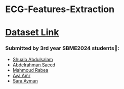 # ECG-Features-Extraction

# [Dataset Link](https://physionet.org/content/apnea-ecg/1.0.0/)

<div id='team'>
  
### Submitted by 3rd year SBME2024 students💉:
* [Shuaib Abdulsalam](https://github.com/ShuaibSaleh)
* [Abdelrahman Saeed](https://github.com/Abdelrahman-Yousef) 
* [Mahmoud Rabea](https://github.com/MahmoudRabea13)
* [Aya Amr](https://github.com/ayaamrr) 
* [Sara Ayman](https://github.com/SaraElwatany) 
</div>
